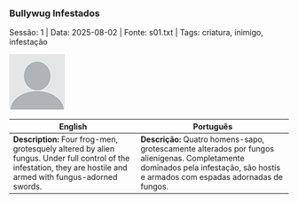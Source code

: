 ### Bullywug Infestados

Sessão: 1 | Data: 2025-08-02 | Fonte: s01.txt | Tags: criatura, inimigo, infestação

![Bullywug Infestados](blank.png)

| English | Português |
|---------|-----------|
| **Description:** Four frog-men, grotesquely altered by alien fungus. Under full control of the infestation, they are hostile and armed with fungus-adorned swords. | **Descrição:** Quatro homens-sapo, grotescamente alterados por fungos alienígenas. Completamente dominados pela infestação, são hostis e armados com espadas adornadas de fungos. |

























